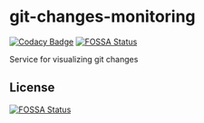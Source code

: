 # git-changes-monitoring
[![Codacy Badge](https://api.codacy.com/project/badge/Grade/7e18a85fb77f4e0782ced160ffeb25fb)](https://app.codacy.com/manual/egorklimov/git-changes-monitoring?utm_source=github.com&utm_medium=referral&utm_content=egorklimov/git-changes-monitoring&utm_campaign=Badge_Grade_Dashboard)
[![FOSSA Status](https://app.fossa.com/api/projects/git%2Bgithub.com%2Fegorklimov%2Fgit-changes-monitoring.svg?type=shield)](https://app.fossa.com/projects/git%2Bgithub.com%2Fegorklimov%2Fgit-changes-monitoring?ref=badge_shield)

 Service for visualizing git changes

## License
[![FOSSA Status](https://app.fossa.com/api/projects/git%2Bgithub.com%2Fegorklimov%2Fgit-changes-monitoring.svg?type=large)](https://app.fossa.com/projects/git%2Bgithub.com%2Fegorklimov%2Fgit-changes-monitoring?ref=badge_large)
